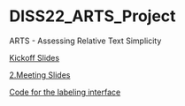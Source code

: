 # DISS22_ARTS_Project
ARTS - Assessing Relative Text Simplicity

[Kickoff Slides](https://github.com/irgroup/DISS22_ARTS_Project/blob/main/files/Kickoff%20Projekt%20ARTS2.pdf)

[2.Meeting Slides](https://github.com/irgroup/DIS22_ARTS_Project/blob/main/files/2.%20Meeting%20Projekt%20ARTS2.pdf)

[Code for the labeling interface](https://github.com/irgroup/DIS22_ARTS_Project/tree/main/labeling_interface)
